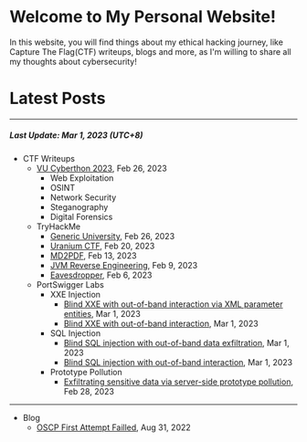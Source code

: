 # Welcome to My Personal Website!

In this website, you will find things about my ethical hacking journey, like Capture The Flag(CTF) writeups, blogs and more, as I'm willing to share all my thoughts about cybersecurity!

# Latest Posts

* * *
##### Last Update: Mar 1, 2023 (UTC+8)

- CTF Writeups
	- [VU Cyberthon 2023](https://siunam321.github.io/ctf/VU-Cyberthon-2023/), Feb 26, 2023
		- Web Exploitation
		- OSINT
		- Network Security
		- Steganography
		- Digital Forensics
	- TryHackMe
		- [Generic University](https://siunam321.github.io/ctf/tryhackme/Generic-University), Feb 26, 2023
		- [Uranium CTF](https://siunam321.github.io/ctf/tryhackme/Uranium-CTF), Feb 20, 2023
		- [MD2PDF](https://siunam321.github.io/ctf/tryhackme/MD2PDF), Feb 13, 2023
		- [JVM Reverse Engineering](https://siunam321.github.io/ctf/tryhackme/JVM-Reverse-Engineering), Feb 9, 2023
		- [Eavesdropper](https://siunam321.github.io/ctf/tryhackme/Eavesdropper), Feb 6, 2023
	- PortSwigger Labs
		- XXE Injection
			- [Blind XXE with out-of-band interaction via XML parameter entities](https://siunam321.github.io/ctf/portswigger-labs/XXE-Injection/xxe-4), Mar 1, 2023
			- [Blind XXE with out-of-band interaction](https://siunam321.github.io/ctf/portswigger-labs/XXE-Injection/xxe-3), Mar 1, 2023
		- SQL Injection
			- [Blind SQL injection with out-of-band data exfiltration](https://siunam321.github.io/ctf/portswigger-labs/SQL-Injection/sqli-16), Mar 1, 2023
			- [Blind SQL injection with out-of-band interaction](https://siunam321.github.io/ctf/portswigger-labs/SQL-Injection/sqli-15), Mar 1, 2023
		- Prototype Pollution
			- [Exfiltrating sensitive data via server-side prototype pollution](https://siunam321.github.io/ctf/portswigger-labs/Prototype-Pollution/prototype-10), Feb 28, 2023

* * *
- Blog
	- [OSCP First Attempt Failled](https://siunam321.github.io/blog/2022-08-31-OSCP-First-Attempt-Failled), Aug 31, 2022